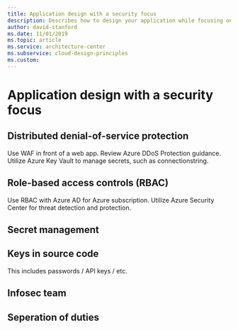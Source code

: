 ```yaml
---
title: Application design with a security focus
description: Describes how to design your application while focusing on security.
author: david-stanford
ms.date: 11/01/2019
ms.topic: article
ms.service: architecture-center
ms.subservice: cloud-design-principles
ms.custom: 
---
```


# Application design with a security focus

## Distributed denial-of-service protection

Use WAF in front of a web app. Review Azure DDoS Protection guidance. Utilize Azure Key Vault to manage secrets, such as connectionstring.

## Role-based access controls (RBAC)

Use RBAC with Azure AD for Azure subscription. Utilize Azure Security Center for threat detection and protection.

## Secret management

## Keys in source code

This includes passwords / API keys / etc.

## Infosec team

## Seperation of duties